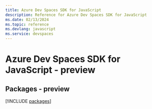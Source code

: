 ```yaml
---
title: Azure Dev Spaces SDK for JavaScript
description: Reference for Azure Dev Spaces SDK for JavaScript
ms.date: 02/13/2024
ms.topic: reference
ms.devlang: javascript
ms.service: devspaces
---
```

# Azure Dev Spaces SDK for JavaScript - preview
## Packages - preview
[!INCLUDE [packages](dev-spaces-index.md)]